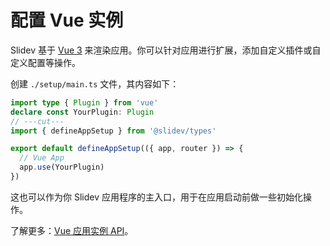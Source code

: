 # 配置 Vue 实例

<Environment type="client" />

Slidev 基于 [Vue 3](https://v3.vuejs.org/) 来渲染应用。你可以针对应用进行扩展，添加自定义插件或自定义配置等操作。

创建 `./setup/main.ts` 文件，其内容如下：

<!-- eslint-disable import/first -->

```ts twoslash
import type { Plugin } from 'vue'
declare const YourPlugin: Plugin
// ---cut---
import { defineAppSetup } from '@slidev/types'

export default defineAppSetup(({ app, router }) => {
  // Vue App
  app.use(YourPlugin)
})
```

这也可以作为你 Slidev 应用程序的主入口，用于在应用启动前做一些初始化操作。

了解更多：[Vue 应用实例 API](https://v3.vuejs.org/api/application-api.html#component)。
